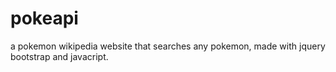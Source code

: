 # pokeapi
a pokemon wikipedia website that searches any pokemon, made with jquery bootstrap and javacript.
